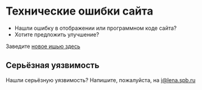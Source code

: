 # Технические ошибки сайта

* Нашли ошибку в отображении или программном коде сайта?
* Хотите предложить улучшение?


Заведите [новое ишью здесь](https://github.com/Elena-spb/website-issue/issues/new)


## Серьёзная уязвимость

Нашли серьёзную уязвимость? Напишите, пожалуйста, на i@lena.spb.ru
